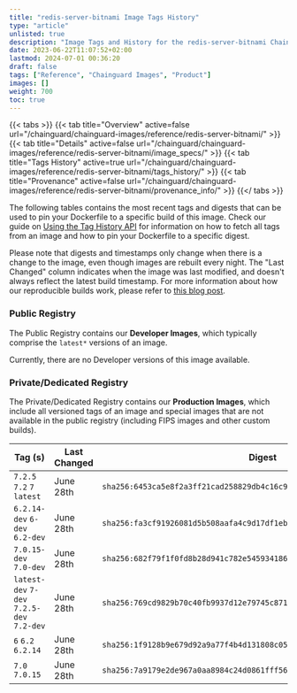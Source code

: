 ```yaml
---
title: "redis-server-bitnami Image Tags History"
type: "article"
unlisted: true
description: "Image Tags and History for the redis-server-bitnami Chainguard Image"
date: 2023-06-22T11:07:52+02:00
lastmod: 2024-07-01 00:36:20
draft: false
tags: ["Reference", "Chainguard Images", "Product"]
images: []
weight: 700
toc: true
---
```


{{< tabs >}}
{{< tab title="Overview" active=false url="/chainguard/chainguard-images/reference/redis-server-bitnami/" >}}
{{< tab title="Details" active=false url="/chainguard/chainguard-images/reference/redis-server-bitnami/image_specs/" >}}
{{< tab title="Tags History" active=true url="/chainguard/chainguard-images/reference/redis-server-bitnami/tags_history/" >}}
{{< tab title="Provenance" active=false url="/chainguard/chainguard-images/reference/redis-server-bitnami/provenance_info/" >}}
{{</ tabs >}}

The following tables contains the most recent tags and digests that can be used to pin your Dockerfile to a specific build of this image. Check our guide on [Using the Tag History API](/chainguard/chainguard-images/using-the-tag-history-api/) for information on how to fetch all tags from an image and how to pin your Dockerfile to a specific digest.

Please note that digests and timestamps only change when there is a change to the image, even though images are rebuilt every night. The "Last Changed" column indicates when the image was last modified, and doesn't always reflect the latest build timestamp. For more information about how our reproducible builds work, please refer to [this blog post](https://www.chainguard.dev/unchained/reproducing-chainguards-reproducible-image-builds).

### Public Registry
The Public Registry contains our **Developer Images**, which typically comprise the `latest*` versions of an image.

Currently, there are no Developer versions of this image available.

### Private/Dedicated Registry
The Private/Dedicated Registry contains our **Production Images**, which include all versioned tags of an image and special images that are not available in the public registry (including FIPS images and other custom builds).

| Tag (s)                                     | Last Changed | Digest                                                                    |
|---------------------------------------------|--------------|---------------------------------------------------------------------------|
|  `7.2.5` `7.2` `7` `latest`                 | June 28th    | `sha256:6453ca5e8f2a3ff21cad258829db4c16c93b70b82c72f0aea36a8da2e6910a02` |
|  `6.2.14-dev` `6-dev` `6.2-dev`             | June 28th    | `sha256:fa3cf91926081d5b508aafa4c9d17df1eb67e91e11446c9c70860e72f2b7735b` |
|  `7.0.15-dev` `7.0-dev`                     | June 28th    | `sha256:682f79f1f0fd8b28d941c782e54593418675720baff14d5baae7bf45213a772e` |
|  `latest-dev` `7-dev` `7.2.5-dev` `7.2-dev` | June 28th    | `sha256:769cd9829b70c40fb9937d12e79745c871adc0defbff8fa21777a3a4e94a5710` |
|  `6` `6.2` `6.2.14`                         | June 28th    | `sha256:1f9128b9e679d92a9a77f4b4d131808c05b45e2dd7d3356b663d94a8565ca04f` |
|  `7.0` `7.0.15`                             | June 28th    | `sha256:7a9179e2de967a0aa8984c24d0861fff56c2c4ab383a9e0c530ce0460c77c8a9` |

